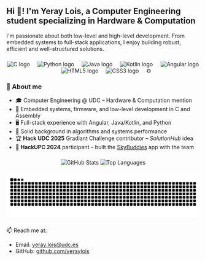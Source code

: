 <h2 align="left">Hi 👋! I'm Yeray Lois, a Computer Engineering student specializing in Hardware & Computation</h2>

<p>I'm passionate about both low-level and high-level development. From embedded systems to full-stack applications, I enjoy building robust, efficient and well-structured solutions.</p>

###

<div align="center">
  <img src="https://cdn.jsdelivr.net/gh/devicons/devicon/icons/c/c-original.svg" height="30" alt="C logo" />
  <img width="12" />
  <img src="https://cdn.jsdelivr.net/gh/devicons/devicon/icons/python/python-original.svg" height="30" alt="Python logo" />
  <img width="12" />
  <img src="https://cdn.jsdelivr.net/gh/devicons/devicon/icons/java/java-original.svg" height="30" alt="Java logo" />
  <img width="12" />
  <img src="https://cdn.jsdelivr.net/gh/devicons/devicon/icons/kotlin/kotlin-original.svg" height="30" alt="Kotlin logo" />
  <img width="12" />
  <img src="https://cdn.jsdelivr.net/gh/devicons/devicon/icons/angularjs/angularjs-original.svg" height="30" alt="Angular logo" />
  <img width="12" />
  <img src="https://cdn.jsdelivr.net/gh/devicons/devicon/icons/html5/html5-original.svg" height="30" alt="HTML5 logo" />
  <img width="12" />
  <img src="https://cdn.jsdelivr.net/gh/devicons/devicon/icons/css3/css3-original.svg" height="30" alt="CSS3 logo" />
  <img width="12" />
  <span title="Assembly language">⚙️</span>
</div>

###

### 🔧 About me

- 🎓 Computer Engineering @ UDC – Hardware & Computation mention  
- 🔬 Embedded systems, firmware, and low-level development in C and Assembly  
- 🖥️ Full-stack experience with Angular, Java/Kotlin, and Python  
- 🧠 Solid background in algorithms and systems performance  
- 🏆 **Hack UDC 2025** Gradiant Challenge contributor – *SolutionHub* idea  
- 🚀 **HackUPC 2024** participant – built the [SkyBuddies](https://github.com/DiegoRS05/SkyBuddies) app with the team

###

<div align="center">
  <img src="https://github-readme-stats.vercel.app/api?username=yeraylois&hide_title=false&hide_rank=false&show_icons=true&include_all_commits=true&count_private=true&disable_animations=false&theme=dracula&locale=en&hide_border=false" height="150" alt="GitHub Stats" />
  <img src="https://github-readme-stats.vercel.app/api/top-langs?username=yeraylois&locale=en&hide_title=false&layout=compact&card_width=320&langs_count=5&theme=dracula&hide_border=false" height="150" alt="Top Languages" />
</div>

###

<picture>
  <source media="(prefers-color-scheme: dark)" srcset="https://raw.githubusercontent.com/yeraylois/yeraylois/output/github-contribution-grid-snake-dark.svg">
  <source media="(prefers-color-scheme: light)" srcset="https://raw.githubusercontent.com/yeraylois/yeraylois/output/github-contribution-grid-snake.svg">
  <img alt="GitHub Contribution Grid Snake Animation" src="https://raw.githubusercontent.com/yeraylois/yeraylois/output/github-contribution-grid-snake.svg">
</picture>

###

📫 Reach me at:  
- Email: yeray.lois@udc.es  
- GitHub: [github.com/yeraylois](https://github.com/yeraylois)
